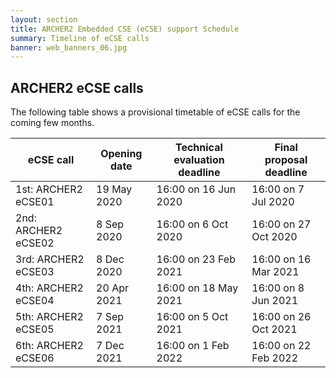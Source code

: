 ```yaml
---
layout: section
title: ARCHER2 Embedded CSE (eCSE) support Schedule
summary: Timeline of eCSE calls
banner: web_banners_06.jpg
---
```


## ARCHER2 eCSE calls

The following table shows a provisional timetable of eCSE calls for the coming few months.

<div class="table-responsive">
  <table class="table table-striped">
    <thead>
      <tr>
        <th>eCSE call</th>
        <th>Opening date</th>
        <th>Technical evaluation deadline</th>
        <th>Final proposal deadline</th>
      </tr>
    </thead>
   <tbody>
   <tr><td>1st: ARCHER2 eCSE01</td><td>19 May 2020</td><td>16:00 on 16 Jun 2020</td><td>16:00 on 7 Jul 2020</td></tr>
   <tr><td>2nd: ARCHER2 eCSE02</td><td>8 Sep 2020</td><td>16:00 on 6 Oct 2020</td><td>16:00 on 27 Oct 2020</td></tr>
   <tr><td>3rd: ARCHER2 eCSE03</td><td>8 Dec 2020</td><td>16:00 on 23 Feb 2021</td><td>16:00 on 16 Mar 2021</td></tr>
   <tr><td>4th: ARCHER2 eCSE04</td><td>20 Apr 2021</td><td>16:00 on 18 May 2021</td><td>16:00 on 8 Jun 2021</td></tr>
   <tr><td>5th: ARCHER2 eCSE05</td><td>7 Sep 2021</td><td>16:00 on 5 Oct 2021</td><td>16:00 on 26 Oct 2021</td></tr>
   <tr><td>6th: ARCHER2 eCSE06</td><td>7 Dec 2021</td><td>16:00 on 1 Feb 2022</td><td>16:00 on 22 Feb 2022</td></tr>
   </tbody>
  </table>
</div>

